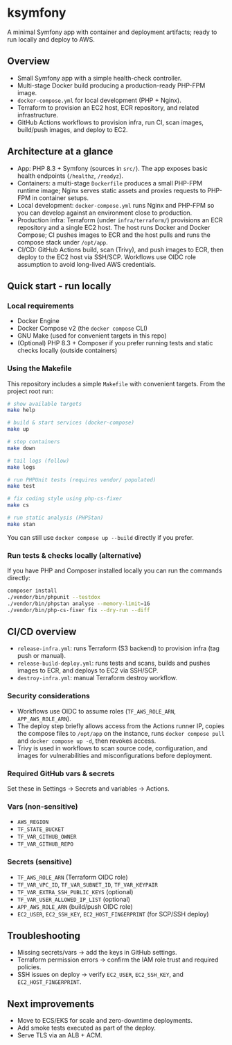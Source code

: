
# ksymfony

A minimal Symfony app with container and deployment artifacts; ready to run locally and deploy to AWS.

## Overview

- Small Symfony app with a simple health-check controller.
- Multi-stage Docker build producing a production-ready PHP-FPM image.
- `docker-compose.yml` for local development (PHP + Nginx).
- Terraform to provision an EC2 host, ECR repository, and related infrastructure.
- GitHub Actions workflows to provision infra, run CI, scan images, build/push images, and deploy to EC2.

## Architecture at a glance

- App: PHP 8.3 + Symfony (sources in `src/`). The app exposes basic health endpoints (`/healthz`, `/readyz`).
- Containers: a multi-stage `Dockerfile` produces a small PHP-FPM runtime image; Nginx serves static assets and proxies requests to PHP-FPM in container setups.
- Local development: `docker-compose.yml` runs Nginx and PHP-FPM so you can develop against an environment close to production.
- Production infra: Terraform (under `infra/terraform/`) provisions an ECR repository and a single EC2 host. The host runs Docker and Docker Compose; CI pushes images to ECR and the host pulls and runs the compose stack under `/opt/app`.
- CI/CD: GitHub Actions build, scan (Trivy), and push images to ECR, then deploy to the EC2 host via SSH/SCP. Workflows use OIDC role assumption to avoid long-lived AWS credentials.


## Quick start - run locally

### Local requirements
- Docker Engine
- Docker Compose v2 (the `docker compose` CLI)
- GNU Make (used for convenient targets in this repo)
- (Optional) PHP 8.3 + Composer if you prefer running tests and static checks locally (outside containers)

### Using the Makefile

This repository includes a simple `Makefile` with convenient targets. From the project root run:

```bash
# show available targets
make help

# build & start services (docker-compose)
make up

# stop containers
make down

# tail logs (follow)
make logs

# run PHPUnit tests (requires vendor/ populated)
make test

# fix coding style using php-cs-fixer
make cs

# run static analysis (PHPStan)
make stan
```

You can still use `docker compose up --build` directly if you prefer.

### Run tests & checks locally (alternative)

If you have PHP and Composer installed locally you can run the commands directly:

```bash
composer install
./vendor/bin/phpunit --testdox
./vendor/bin/phpstan analyse --memory-limit=1G
./vendor/bin/php-cs-fixer fix --dry-run --diff
```

## CI/CD overview
- `release-infra.yml`: runs Terraform (S3 backend) to provision infra (tag push or manual).
- `release-build-deploy.yml`: runs tests and scans, builds and pushes images to ECR, and deploys to EC2 via SSH/SCP.
- `destroy-infra.yml`: manual Terraform destroy workflow.

### Security considerations
- Workflows use OIDC to assume roles (`TF_AWS_ROLE_ARN`, `APP_AWS_ROLE_ARN`).
- The deploy step briefly allows access from the Actions runner IP, copies the compose files to `/opt/app` on the instance, runs `docker compose pull` and `docker compose up -d`, then revokes access.
- Trivy is used in workflows to scan source code, configuration, and images for vulnerabilities and misconfigurations before deployment.

### Required GitHub vars & secrets
Set these in Settings → Secrets and variables → Actions.

### Vars (non-sensitive)
- `AWS_REGION`
- `TF_STATE_BUCKET`
- `TF_VAR_GITHUB_OWNER`
- `TF_VAR_GITHUB_REPO`

### Secrets (sensitive)
- `TF_AWS_ROLE_ARN` (Terraform OIDC role)
- `TF_VAR_VPC_ID`, `TF_VAR_SUBNET_ID`, `TF_VAR_KEYPAIR`
- `TF_VAR_EXTRA_SSH_PUBLIC_KEYS` (optional)
- `TF_VAR_USER_ALLOWED_IP_LIST` (optional)
- `APP_AWS_ROLE_ARN` (build/push OIDC role)
- `EC2_USER`, `EC2_SSH_KEY`, `EC2_HOST_FINGERPRINT` (for SCP/SSH deploy)

## Troubleshooting
- Missing secrets/vars → add the keys in GitHub settings.
- Terraform permission errors → confirm the IAM role trust and required policies.
- SSH issues on deploy → verify `EC2_USER`, `EC2_SSH_KEY`, and `EC2_HOST_FINGERPRINT`.

## Next improvements
- Move to ECS/EKS for scale and zero-downtime deployments.
- Add smoke tests executed as part of the deploy.
- Serve TLS via an ALB + ACM.

